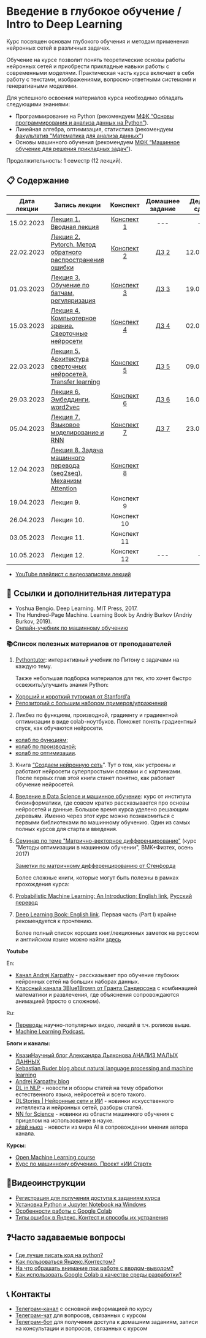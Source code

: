 # Введение в глубокое обучение / Intro to Deep Learning

Курс посвящен основам глубокого обучения и методам применения нейронных сетей в различных задачах.

Обучение на курсе позволит понять теоретические основы работы нейронных сетей и приобрести прикладные навыки работы с современными моделями. Практическая часть курса включает в себя работу с текстами, изображениями, вопросно-ответными системами и генеративными моделями.

Для успешного освоения материалов курса необходимо обладать следующими знаниями:

* Программирование на Python (рекомендуем [МФК “Основы программирования и анализа данных на Python”](https://teach-in.ru/course/python-programming-and-data-analysis-basics)).
* Линейная алгебра, оптимизация, статистика (рекомендуем [факультатив "Математика для анализа данных"](https://teach-in.ru/course/mathematics-for-data-analysis-p1))
* Основы машинного обучения (рекомендуем [МФК “Машинное обучение для решения прикладных задач”](https://youtube.com/playlist?list=PLcsjsqLLSfNAri43suoDrZBVrUsqDIonL)).

Продолжительность: 1 семестр (12 лекций).

## 📋 Содержание

Дата лекции | Запись лекции | Конспект | Домашнее задание | Дедлайн сдачи 
|:----:|----|:----:|:----:|:----:|
|15.02.2023| [Лекция 1. Вводная лекция](https://www.youtube.com/watch?v=UVTycaA9tGU) | [Конспект 1](https://colab.research.google.com/drive/1H8RMbqy8-FPkJ5uif8ZJxjvRcp2leKtk)|---|---|
|22.02.2023| [Лекция 2. Pytorch. Метод обратного распространения ошибки](https://youtube.com/live/C0Ud1RmNG1g) | [Конспект 2](https://colab.research.google.com/drive/1mZhf1Wyg0grBwrDJCWYM7yaAF47Caeeu?usp=sharing) | [ДЗ 2](https://contest.yandex.ru/contest/46876/problems/) | 12.03.2023|
|01.03.2023| [Лекция 3. Обучение по батчам, регуляризация](https://www.youtube.com/live/qvauAflpnyo) | [Конспект 3](https://colab.research.google.com/drive/1wADBJAdbWbKEoZAmp0Tb-P5sqDKfIRa-?usp=sharing) | [ДЗ 3](https://contest.yandex.ru/contest/47171/problems/) | 19.03.2023 |
|15.03.2023| [Лекция 4. Компьютерное зрение. Сверточные нейросети](https://www.youtube.com/live/qwnAJ8_Fksc) | [Конспект 4](https://colab.research.google.com/drive/1ZMu6C3ZEt3kCSDBNWGM6sicXL5-EhSve?usp=sharing) | [ДЗ 4](https://contest.yandex.ru/contest/47730/problems/) | 02.04.2023 |
|22.03.2023| [Лекция 5. Архитектура сверточных нейросетей. Transfer learning](https://www.youtube.com/live/natx7EVccKg) | [Конспект 5](https://colab.research.google.com/drive/1tURrDYNmn89c0NOboVptNgEOuedK0hbo?usp=sharing) | [ДЗ 5](https://contest.yandex.ru/contest/47827/problems/) | 09.04.2023 |
|29.03.2023| [Лекция 6. Эмбеддинги, word2vec](https://www.youtube.com/live/yZ1bHd6-j9E) | [Конспект 6](https://colab.research.google.com/drive/16V-CiuxFBXkUkQDJh4xOI0ERf9MXDtox?usp=sharing) | [ДЗ 6](https://contest.yandex.ru/contest/48235/problems/) | 16.04.2023 |
|05.04.2023| [Лекция 7. Языковое моделирование и RNN](https://youtube.com/live/AvBmhXx-bKg) | [Конспект 7](https://colab.research.google.com/drive/18RBcmlZyiB2h0Ss5U-zdsmVn6QO-QvJ3?usp=sharing) | [ДЗ 7](https://contest.yandex.ru/contest/48477/problems/) | 23.04.2023 |
|12.04.2023| [Лекция 8. Задача машинного перевода (seq2seq). Механизм Attention](https://www.youtube.com/live/oFVToNLVzKw) | [Конспект 8](https://colab.research.google.com/drive/1-Btn7xdS112ic9Qjwmhfs7EibFy2mwG2?usp=sharing) |||
|19.04.2023| Лекция 9. | Конспект 9 |||
|26.04.2023| Лекция 10. | Конспект 10 |||
|03.05.2023| Лекция 11. | Конспект 11 |||
|10.05.2023| Лекция 12. | Конспект 12 |---|---|

* [YouTube плейлист с видеозаписями лекций](https://youtube.com/playlist?list=PL2mBTfXHM2qiVYN7jMN6tfYyDXKscX9zE)

## 📝 Ссылки и дополнительная литература

* Yoshua Bengio. Deep Learning. MIT Press, 2017.
* The Hundred-Page Machine. Learning Book by Andriy Burkov (Andriy Burkov, 2019).
* [Онлайн-учебник по машинному обучению](https://academy.yandex.ru/dataschool/book)

### 📚Список полезных материалов от преподавателей

1. [Pythontutor](https://pythontutor.ru/): интерактивный учебник по Питону с задачами на каждую тему.

   Также небольшая подборка материалов для тех, кто хочет быстро освежить/улучшить знания Python:

* [Хороший и короткий туториал от Stanford’а](http://cs231n.github.io/python-numpy-tutorial/)
* [Репозиторий с большим набором примеров/упражнений](https://gitlab.erc.monash.edu.au/andrease/Python4Maths/tree/master)

2. Ликбез по функциям, производной, градиенту и градиентной оптимизации в виде colab-ноутбуков. Поможет понять градиентный спуск, как обучаются нейросети. 
* [колаб по функциям](https://colab.research.google.com/drive/1Qc18v4byGmYFqUaJbmMEwRq5MSpmZmuh?usp=sharing);
* [колаб по производной](https://colab.research.google.com/drive/1Etz36ELaIoqOoDR_gbLVn3HsMfxtbK2Q?usp=sharing);
* [колаб по оптимизации](https://colab.research.google.com/drive/1I73AiHtN0XvXCgCMj1oLKZTNw4CRDdTL?usp=sharing).

3. Книга [“Создаем нейронную сеть](https://vk.com/doc44301783_578949209?hash=GF6d6zgN2oXiFi8S66dzZg7eCV3cTi5SZykZoQMTxwD)”. Тут о том, как устроены и работают нейросети суперпростыми словами и с картинками. После первых глав этой книги станет понятно, как работает обучение нейросетей.

4. [Введение в Data Science и машинное обучение](https://stepik.org/course/4852/info): курс от института биоинформатики, где совсем кратко рассказывается про основы нейросетей и данные. Большое время курса уделено решающим деревьям. Именно через этот курс можно познакомиться с первыми библиотеками по машинному обучению. Один из самых полных курсов для старта и введения.

5. [Семинар по теме "Матрично-векторное дифференцирование"](http://www.machinelearning.ru/wiki/images/5/50/MOMO17_Seminar2.pdf) (курс "Методы оптимизации в машинном обучении", ВМК+Физтех, осень 2017)
   
   [Заметки по матричному дифференцированию от Стенфорда](http://cs231n.stanford.edu/vecDerivs.pdf)

   Более сложные книги, которые могут быть полезны в рамках прохождения курса:
1. [Probabilistic Machine Learning: An Introduction; English link](https://probml.github.io/pml-book/book1.html), [Русский перевод](https://dmkpress.com/catalog/computer/data/978-5-93700-119-1/)
2. [Deep Learning Book: English link](https://www.deeplearningbook.org/). Первая часть (Part I) крайне рекомендуется к прочтению.

   Более полный список хороших книг/лекционных заметок на русском и английском языке можно найти [здесь](https://github.com/girafe-ai/ml-course/blob/master/extra_materials.md)


**Youtube**

En:
* [Канал Andrej Karpathy](https://www.youtube.com/@AndrejKarpathy) - рассказывает про обучение глубоких нейронных сетей на больших наборах данных.
* [Классный канала 3Blue1Brown от Гранта Сандерсона](https://youtube.com/c/3blue1brown) с комбинацией математики и развлечения, где объяснения сопровождаются анимацией (просто о сложном).

Ru:
* [Переводы](https://www.youtube.com/@VertDiderScience) научно-популярных видео, лекций в т.ч. роликов выше.
* [Machine Learning Podcast.](https://www.youtube.com/@machinelearningpodcast9502)

**Блоги и каналы:**

* [КвазиНаучный блог Александра Дьяконова АНАЛИЗ МАЛЫХ ДАННЫХ](https://dyakonov.org/ag/)
* [Sebastian Ruder blog about natural language processing and machine learning](https://ruder.io)
* [Andrej Karpathy blog](http://karpathy.github.io)
* [DL in NLP](https://t.me/dlinnlp) - новости и обзоры статей на тему обработки естественного языка, нейросетей и всего такого.
* [DLStories | Нейронные сети и ИИ](https://t.me/dl_stories) - новинки искусственного интеллекта и нейронных сетей, разборы статей.
* [NN for Science](https://t.me/nn_for_science) - новинки из области машинного обучения с прицелом на использование в науке.
* [эйай ньюз](https://t.me/ai_newz) - новости из мира AI в сопровождении мнения автора канала.

**Курсы:**

* [Open Machine Learning course](https://github.com/girafe-ai/ml-course)
* [Курс по машинному обучению. Проект «ИИ Старт»](https://stepik.org/course/125587/promo)

## 🎥Видеоинструкции

* [Регистрация для получения доступа к заданиям курса](https://youtu.be/R1_Xzr3Eyso )
* [Установка Python и Jupyter Notebook на Windows](https://youtu.be/fVu3OjCfVps)
* [Особенности работы с Google Colab ](https://youtu.be/Fbdisx6XUzw)
* [Типы ошибок в Яндекс. Контест и способы их устранения ](https://youtu.be/y3nRM1Wd_3M)

## ❓Часто задаваемые вопросы

* [Где лучше писать код на python?](./instructions/IDE-review.md)
* [Как пользоваться Яндекс.Контестом?](./instructions/yandex_contest.md)
* [На что обращать внимание при работе с вводом-выводом?](./instructions/input-output.md)
* [Как использовать Google Colab в качестве среды разработки?](./instructions/GoogleColab.md)

## 📞 Контакты
* [Телеграм-канал](https://t.me/+p52yYKfqD040NGMy) с основной информацией по курсу
* [Телеграм-чат](https://t.me/+UcXax0tW_3JhZmJi) для вопросов, связанных с курсом
* [Телеграм-бот](https://t.me/msumfk_bot) для получения доступа к домашним заданиям, записи на консультации и вопросов, связанных с курсом
